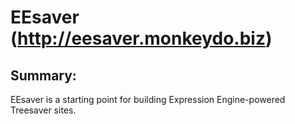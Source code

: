 #  EEsaver (http://eesaver.monkeydo.biz)

## Summary:

EEsaver is a starting point for building Expression Engine-powered Treesaver sites.